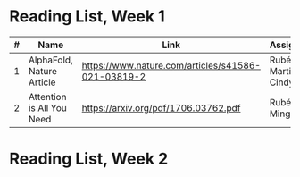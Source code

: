# Reading List, Week 1

| # | Name                      | Link                                               | Assignee(s)          |
|---|---------------------------|----------------------------------------------------|----------------------|
| 1 | AlphaFold, Nature Article | https://www.nature.com/articles/s41586-021-03819-2 | Rubén, Martin, Cindy |
| 2 | Attention is All You Need | https://arxiv.org/pdf/1706.03762.pdf               | Rubén, Mingxin       |

# Reading List, Week 2